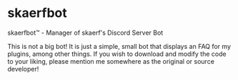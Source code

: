 # skaerfbot

skaerfbot™ - Manager of skaerf's Discord Server Bot

This is not a big bot! It is just a simple, small bot that displays an FAQ for my plugins, among other things.
If you wish to download and modify the code to your liking, please mention me somewhere as the original or source developer!
